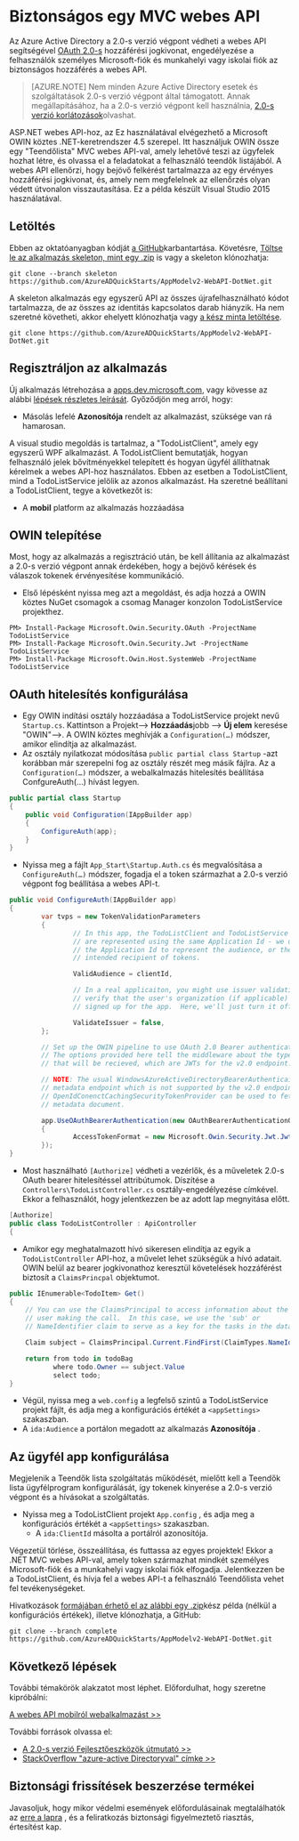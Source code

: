 <properties
    pageTitle="Azure Active Directory 2.0-s verzió .NET webes API |} Microsoft Azure"
    description="A .NET MVC webes API-val, amely a két személyes Microsoft-Account tokenek elfogadja létrehozásának és munkahelyi vagy iskolai fiókokat."
    services="active-directory"
    documentationCenter=".net"
    authors="dstrockis"
    manager="mbaldwin"
    editor=""/>

<tags
    ms.service="active-directory"
    ms.workload="identity"
    ms.tgt_pltfrm="na"
    ms.devlang="dotnet"
    ms.topic="article"
    ms.date="10/10/2016"
    ms.author="dastrock"/>

# <a name="secure-an-mvc-web-api"></a>Biztonságos egy MVC webes API

Az Azure Active Directory a 2.0-s verzió végpont védheti a webes API segítségével [OAuth 2.0-s](active-directory-v2-protocols.md#oauth2-authorization-code-flow) hozzáférési jogkivonat, engedélyezése a felhasználók személyes Microsoft-fiók és munkahelyi vagy iskolai fiók az biztonságos hozzáférés a webes API.

> [AZURE.NOTE]
    Nem minden Azure Active Directory esetek és szolgáltatások 2.0-s verzió végpont által támogatott.  Annak megállapításához, ha a 2.0-s verzió végpont kell használnia, [2.0-s verzió korlátozások](active-directory-v2-limitations.md)olvashat.

ASP.NET webes API-hoz, az Ez használatával elvégezhető a Microsoft OWIN köztes .NET-keretrendszer 4.5 szerepel.  Itt használjuk OWIN össze egy "Teendőlista" MVC webes API-val, amely lehetővé teszi az ügyfelek hozhat létre, és olvassa el a feladatokat a felhasználó teendők listájából.  A webes API ellenőrzi, hogy bejövő felkérést tartalmazza az egy érvényes hozzáférési jogkivonat, és, amely nem megfelelnek az ellenőrzés olyan védett útvonalon visszautasítása.  Ez a példa készült Visual Studio 2015 használatával.

## <a name="download"></a>Letöltés
Ebben az oktatóanyagban kódját [a GitHub](https://github.com/AzureADQuickStarts/AppModelv2-WebAPI-DotNet)karbantartása.  Követésre, [Töltse le az alkalmazás skeleton, mint egy .zip](https://github.com/AzureADQuickStarts/AppModelv2-WebAPI-DotNet/archive/skeleton.zip) is vagy a skeleton klónozhatja:

```
git clone --branch skeleton https://github.com/AzureADQuickStarts/AppModelv2-WebAPI-DotNet.git
```

A skeleton alkalmazás egy egyszerű API az összes újrafelhasználható kódot tartalmazza, de az összes az identitás kapcsolatos darab hiányzik. Ha nem szeretné követheti, akkor ehelyett klónozhatja vagy [a kész minta letöltése](https://github.com/AzureADQuickStarts/AppModelv2-WebAPI-DotNet/archive/skeleton.zip).

```
git clone https://github.com/AzureADQuickStarts/AppModelv2-WebAPI-DotNet.git
```

## <a name="register-an-app"></a>Regisztráljon az alkalmazás
Új alkalmazás létrehozása a [apps.dev.microsoft.com](https://apps.dev.microsoft.com/?referrer=https://azure.microsoft.com/documentation/articles&deeplink=/appList), vagy kövesse az alábbi [lépések részletes leírását](active-directory-v2-app-registration.md).  Győződjön meg arról, hogy:

- Másolás lefelé **Azonosítója** rendelt az alkalmazást, szüksége van rá hamarosan.

A visual studio megoldás is tartalmaz, a "TodoListClient", amely egy egyszerű WPF alkalmazást.  A TodoListClient bemutatják, hogyan felhasználó jelek bővítményekkel telepített és hogyan ügyfél állíthatnak kérelmek a webes API-hoz használatos.  Ebben az esetben a TodoListClient, mind a TodoListService jelölik az azonos alkalmazást.  Ha szeretné beállítani a TodoListClient, tegye a következőt is:

- A **mobil** platform az alkalmazás hozzáadása


## <a name="install-owin"></a>OWIN telepítése

Most, hogy az alkalmazás a regisztráció után, be kell állítania az alkalmazást a 2.0-s verzió végpont annak érdekében, hogy a bejövő kérések és válaszok tokenek érvényesítése kommunikáció.

- Első lépésként nyissa meg azt a megoldást, és adja hozzá a OWIN köztes NuGet csomagok a csomag Manager konzolon TodoListService projekthez.

```
PM> Install-Package Microsoft.Owin.Security.OAuth -ProjectName TodoListService
PM> Install-Package Microsoft.Owin.Security.Jwt -ProjectName TodoListService
PM> Install-Package Microsoft.Owin.Host.SystemWeb -ProjectName TodoListService
```

## <a name="configure-oauth-authentication"></a>OAuth hitelesítés konfigurálása

- Egy OWIN indítási osztály hozzáadása a TodoListService projekt nevű `Startup.cs`.  Kattintson a Projekt--> **Hozzáadás**jobb --> **Új elem** keresése "OWIN"-->.  A OWIN köztes meghívják a `Configuration(…)` módszer, amikor elindítja az alkalmazást.
- Az osztály nyilatkozat módosítása `public partial class Startup` -azt korábban már szerepelni fog az osztály részét meg másik fájlra.  Az a `Configuration(…)` módszer, a webalkalmazás hitelesítés beállítása ConfgureAuth(...) hívást legyen.

```C#
public partial class Startup
{
    public void Configuration(IAppBuilder app)
    {
        ConfigureAuth(app);
    }
}
```

- Nyissa meg a fájlt `App_Start\Startup.Auth.cs` és megvalósítása a `ConfigureAuth(…)` módszer, fogadja el a token származhat a 2.0-s verzió végpont fog beállítása a webes API-t.

```C#
public void ConfigureAuth(IAppBuilder app)
{
        var tvps = new TokenValidationParameters
        {
                // In this app, the TodoListClient and TodoListService
                // are represented using the same Application Id - we use
                // the Application Id to represent the audience, or the
                // intended recipient of tokens.

                ValidAudience = clientId,

                // In a real applicaiton, you might use issuer validation to
                // verify that the user's organization (if applicable) has
                // signed up for the app.  Here, we'll just turn it off.

                ValidateIssuer = false,
        };

        // Set up the OWIN pipeline to use OAuth 2.0 Bearer authentication.
        // The options provided here tell the middleware about the type of tokens
        // that will be recieved, which are JWTs for the v2.0 endpoint.

        // NOTE: The usual WindowsAzureActiveDirectoryBearerAuthenticaitonMiddleware uses a
        // metadata endpoint which is not supported by the v2.0 endpoint.  Instead, this
        // OpenIdConenctCachingSecurityTokenProvider can be used to fetch & use the OpenIdConnect
        // metadata document.

        app.UseOAuthBearerAuthentication(new OAuthBearerAuthenticationOptions
        {
                AccessTokenFormat = new Microsoft.Owin.Security.Jwt.JwtFormat(tvps, new OpenIdConnectCachingSecurityTokenProvider("https://login.microsoftonline.com/common/v2.0/.well-known/openid-configuration")),
        });
}
```

- Most használható `[Authorize]` védheti a vezérlők, és a műveletek 2.0-s OAuth bearer hitelesítéssel attribútumok.  Díszítése a `Controllers\TodoListController.cs` osztály-engedélyezése címkével.  Ekkor a felhasználót, hogy jelentkezzen be az adott lap megnyitása előtt.

```C#
[Authorize]
public class TodoListController : ApiController
{
```

- Amikor egy meghatalmazott hívó sikeresen elindítja az egyik a `TodoListController` API-hoz, a művelet lehet szükségük a hívó adatait.  OWIN belül az bearer jogkivonathoz keresztül követelések hozzáférést biztosít a `ClaimsPrincpal` objektumot.  

```C#
public IEnumerable<TodoItem> Get()
{
    // You can use the ClaimsPrincipal to access information about the
    // user making the call.  In this case, we use the 'sub' or
    // NameIdentifier claim to serve as a key for the tasks in the data store.

    Claim subject = ClaimsPrincipal.Current.FindFirst(ClaimTypes.NameIdentifier);

    return from todo in todoBag
           where todo.Owner == subject.Value
           select todo;
}
```

-   Végül, nyissa meg a `web.config` a legfelső szintű a TodoListService projekt fájlt, és adja meg a konfigurációs értékét a `<appSettings>` szakaszban.
  - A `ida:Audience` a portálon megadott az alkalmazás **Azonosítója** .

## <a name="configure-the-client-app"></a>Az ügyfél app konfigurálása
Megjelenik a Teendők lista szolgáltatás működését, mielőtt kell a Teendők lista ügyfélprogram konfigurálását, így tokenek kinyerése a 2.0-s verzió végpont és a hívásokat a szolgáltatás.

- Nyissa meg a TodoListClient projekt `App.config` , és adja meg a konfigurációs értékét a `<appSettings>` szakaszban.
  - A `ida:ClientId` másolta a portálról azonosítója.

Végezetül törlése, összeállítása, és futtassa az egyes projektek!  Ekkor a .NET MVC webes API-val, amely token származhat mindkét személyes Microsoft-fiók és a munkahelyi vagy iskolai fiók elfogadja.  Jelentkezzen be a TodoListClient, és hívja fel a webes API-t a felhasználó Teendőlista vehet fel tevékenységeket.

Hivatkozások [formájában érhető el az alábbi egy .zip](https://github.com/AzureADQuickStarts/AppModelv2-WebAPI-DotNet/archive/complete.zip)kész példa (nélkül a konfigurációs értékek), illetve klónozhatja, a GitHub:

```git clone --branch complete https://github.com/AzureADQuickStarts/AppModelv2-WebAPI-DotNet.git```

## <a name="next-steps"></a>Következő lépések
További témakörök alakzatot most léphet.  Előfordulhat, hogy szeretne kipróbálni:

[A webes API mobilról webalkalmazást >>](active-directory-v2-devquickstarts-webapp-webapi-dotnet.md)

További források olvassa el:
- [A 2.0-s verzió Fejlesztőeszközök útmutató >>](active-directory-appmodel-v2-overview.md)
- [StackOverflow "azure-active Directoryval" címke >>](http://stackoverflow.com/questions/tagged/azure-active-directory)

## <a name="get-security-updates-for-our-products"></a>Biztonsági frissítések beszerzése termékei

Javasoljuk, hogy mikor védelmi események előfordulásainak megtalálhatók az [erre a lapra](https://technet.microsoft.com/security/dd252948) , és a feliratkozás biztonsági figyelmeztető riasztás, értesítést kap.
